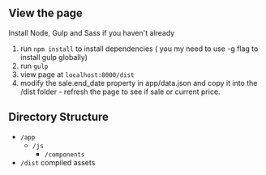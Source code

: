 ## View the page
Install Node, Gulp and Sass if you haven't already

1. run `npm install` to install dependencies ( you my need to use -g flag to install gulp globally)
2. run `gulp`
3. view page at `localhost:8000/dist`
4. modify the sale.end_date property in app/data.json and copy it into the /dist folder - refresh the page to see if sale or current price.

## Directory Structure
- `/app`
  - `/js`
    - `/components`
- `/dist` compiled assets
